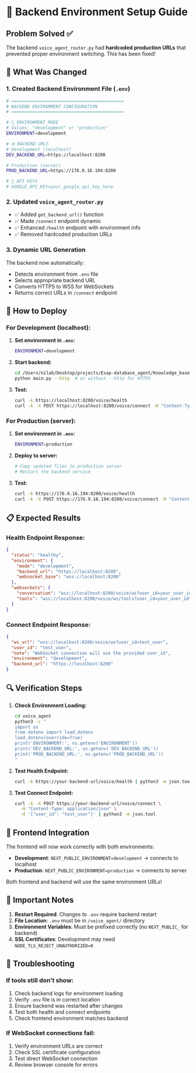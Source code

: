 # 🔧 Backend Environment Setup Guide

## Problem Solved ✅

The backend `voice_agent_router.py` had **hardcoded production URLs** that prevented proper environment switching. This has been fixed!

## 🔄 What Was Changed

### 1. **Created Backend Environment File** (`.env`)
```bash
# ===========================================
# BACKEND ENVIRONMENT CONFIGURATION
# ===========================================

# 🔄 ENVIRONMENT MODE
# Values: "development" or "production"
ENVIRONMENT=development

# 🌐 BACKEND URLS
# Development (localhost)
DEV_BACKEND_URL=https://localhost:8200

# Production (server)
PROD_BACKEND_URL=https://176.9.16.194:8200

# 🔑 API KEYS
# GOOGLE_API_KEY=your_google_api_key_here
```

### 2. **Updated `voice_agent_router.py`**
- ✅ Added `get_backend_url()` function
- ✅ Made `/connect` endpoint dynamic
- ✅ Enhanced `/health` endpoint with environment info
- ✅ Removed hardcoded production URLs

### 3. **Dynamic URL Generation**
The backend now automatically:
- Detects environment from `.env` file
- Selects appropriate backend URL
- Converts HTTPS to WSS for WebSockets
- Returns correct URLs in `/connect` endpoint

## 🚀 How to Deploy

### For Development (localhost):
1. **Set environment in `.env`:**
   ```bash
   ENVIRONMENT=development
   ```

2. **Start backend:**
   ```bash
   cd /Users/nilab/Desktop/projects/Esap-database_agent/Knowledge_base_backend
   python main.py --http  # or without --http for HTTPS
   ```

3. **Test:**
   ```bash
   curl -k https://localhost:8200/voice/health
   curl -k -X POST https://localhost:8200/voice/connect -H "Content-Type: application/json" -d '{"user_id": "test"}'
   ```

### For Production (server):
1. **Set environment in `.env`:**
   ```bash
   ENVIRONMENT=production
   ```

2. **Deploy to server:**
   ```bash
   # Copy updated files to production server
   # Restart the backend service
   ```

3. **Test:**
   ```bash
   curl -k https://176.9.16.194:8200/voice/health
   curl -k -X POST https://176.9.16.194:8200/voice/connect -H "Content-Type: application/json" -d '{"user_id": "test"}'
   ```

## 📋 Expected Results

### Health Endpoint Response:
```json
{
  "status": "healthy",
  "environment": {
    "mode": "development",
    "backend_url": "https://localhost:8200",
    "websocket_base": "wss://localhost:8200"
  },
  "websockets": {
    "conversation": "wss://localhost:8200/voice/ws?user_id=your_user_id",
    "tools": "wss://localhost:8200/voice/ws/tools?user_id=your_user_id"
  }
}
```

### Connect Endpoint Response:
```json
{
  "ws_url": "wss://localhost:8200/voice/ws?user_id=test_user",
  "user_id": "test_user",
  "note": "WebSocket connection will use the provided user_id",
  "environment": "development",
  "backend_url": "https://localhost:8200"
}
```

## 🔍 Verification Steps

1. **Check Environment Loading:**
   ```bash
   cd voice_agent
   python3 -c "
   import os
   from dotenv import load_dotenv
   load_dotenv(override=True)
   print('ENVIRONMENT:', os.getenv('ENVIRONMENT'))
   print('DEV_BACKEND_URL:', os.getenv('DEV_BACKEND_URL'))
   print('PROD_BACKEND_URL:', os.getenv('PROD_BACKEND_URL'))
   "
   ```

2. **Test Health Endpoint:**
   ```bash
   curl -k https://your-backend-url/voice/health | python3 -m json.tool
   ```

3. **Test Connect Endpoint:**
   ```bash
   curl -k -X POST https://your-backend-url/voice/connect \
     -H "Content-Type: application/json" \
     -d '{"user_id": "test_user"}' | python3 -m json.tool
   ```

## 🎯 Frontend Integration

The frontend will now work correctly with both environments:

- **Development**: `NEXT_PUBLIC_ENVIRONMENT=development` → connects to localhost
- **Production**: `NEXT_PUBLIC_ENVIRONMENT=production` → connects to server

Both frontend and backend will use the same environment URLs!

## 🚨 Important Notes

1. **Restart Required**: Changes to `.env` require backend restart
2. **File Location**: `.env` must be in `/voice_agent/` directory
3. **Environment Variables**: Must be prefixed correctly (no `NEXT_PUBLIC_` for backend)
4. **SSL Certificates**: Development may need `NODE_TLS_REJECT_UNAUTHORIZED=0`

## 🔧 Troubleshooting

### If tools still don't show:
1. Check backend logs for environment loading
2. Verify `.env` file is in correct location
3. Ensure backend was restarted after changes
4. Test both health and connect endpoints
5. Check frontend environment matches backend

### If WebSocket connections fail:
1. Verify environment URLs are correct
2. Check SSL certificate configuration
3. Test direct WebSocket connection
4. Review browser console for errors
